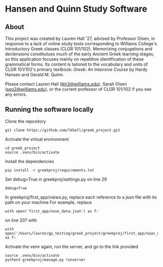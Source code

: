 # Hansen and Quinn Study Software
## About
This project was created by Lauren Hall '27, advised by Professor Olsen, in response to a lack of online study tools corresponding to Williams College's Introductory Greek classes (CLGR 101/102). Memorizing conjugations and declensions constitutues much of the early Ancient Greek learning stages, so this application focuses mainly on repetitive identification of these grammatical forms. Its content is tailored to the vocabulary and units of CLGR 101/102's primary textbook: *Greek: An Intensive Course* by Hardy Hansen and Gerald M. Quinn.

Please contact Lauren Hall (lkh3@williams.edu), Sarah Olsen (seo2@williams.edu), or the current professor of CLGR 101/102 if you see any errors.

## Running the software locally
Clone the repository
```
git clone https://github.com/lkhall/greek_project.git
```

Activate the virtual environment
```
cd greek_project
source .venv/bin/activate
```

Install the dependencies
```
pip install -r greekproj/requirements.txt
```

Set debug=True in greekproj/settings.py on line 29
```
debug=True
```

In greekproj/first_app/views.py, replace each reference to a json file with its path on your machine
For example, replace
```
with open('first_app/noun_data.json') as f:
```
on line 207 with 
```
with open('/Users/lauren/gp_testing/greek_project/greekproj/first_app/noun_data.json') as f:
```

Activate the venv again, run the server, and go to the link provided
```
source .venv/bin/activate
python3 greekproj/manage.py runserver
```

